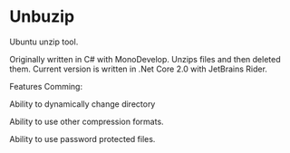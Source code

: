 Unbuzip
=======

Ubuntu unzip tool.

Originally written in C# with MonoDevelop. Unzips files and then deleted them.
Current version is written in .Net Core 2.0 with JetBrains Rider.

Features Comming:

Ability to dynamically change directory

Ability to use other compression formats.

Ability to use password protected files.

